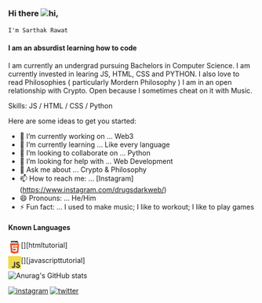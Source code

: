 ### Hi there <img src="https://user-images.githubusercontent.com/1303154/88677602-1635ba80-d120-11ea-84d8-d263ba5fc3c0.gif" width="28px" height="28px" alt="hi">, 
    I'm Sarthak Rawat
#### I am an absurdist learning how to code
I am currently an undergrad pursuing Bachelors in Computer Science.
I am currently invested in learing JS, HTML, CSS and PYTHON. 
I also love to read Philosophies ( particularly Mordern Philosophy )
I am in an open relationship with Crypto. Open because I sometimes cheat on it with Music.

Skills:  JS / HTML / CSS / Python


Here are some ideas to get you started:

- 🔭 I’m currently working on ... Web3
- 🌱 I’m currently learning ... Like every language
- 👯 I’m looking to collaborate on ... Python
- 🤔 I’m looking for help with ... Web Development
- 💬 Ask me about ... Crypto & Philosophy
- 📫 How to reach me: ... [Instagram] (https://www.instagram.com/drugsdarkweb/)
- 😄 Pronouns: ... He/Him
- ⚡ Fun fact: ... I used to make music; I like to workout; I like to play games

#### Known Languages 

[<img align="left" alt="HTML5" width="26px" src="https://raw.githubusercontent.com/github/explore/80688e429a7d4ef2fca1e82350fe8e3517d3494d/topics/html/html.png" />][htmltutorial]

[<img align="left" alt="JavaScript" width="26px" src="https://raw.githubusercontent.com/github/explore/80688e429a7d4ef2fca1e82350fe8e3517d3494d/topics/javascript/javascript.png" />][javascripttutorial]
      


![Anurag's GitHub stats](https://github-readme-stats.vercel.app/api?username=Sarthak-69&show_icons=true&theme=radical)


[<img src='https://cdn.jsdelivr.net/npm/simple-icons@3.0.1/icons/instagram.svg' alt='instagram' height='40'>](https://www.instagram.com/man_of_namek/) 
[<img src='https://cdn.jsdelivr.net/npm/simple-icons@3.0.1/icons/twitter.svg' alt='twitter' height='40'>](https://twitter.com/sarthakrawatbiz)  

